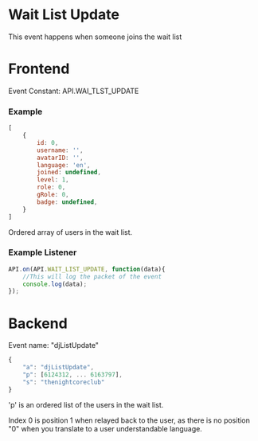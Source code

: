 # Wait List Update

This event happens when someone joins the wait list

# Frontend

Event Constant: API.WAI_TLST_UPDATE

### Example

```js
[
    {
        id: 0,
        username: '',
        avatarID: '',
        language: 'en',
        joined: undefined,
        level: 1,
        role: 0,
        gRole: 0,
        badge: undefined,
    }
]
```

Ordered array of users in the wait list.

### Example Listener

```js
API.on(API.WAIT_LIST_UPDATE, function(data){
    //This will log the packet of the event
    console.log(data);
});
```

# Backend

Event name: "djListUpdate"

``` js
{
	"a": "djListUpdate", 
	"p": [6124312, ... 6163797],
	"s": "thenightcoreclub"
}
```

'p' is an ordered list of the users in the wait list.

Index 0 is position 1 when relayed back to the user, as there is no position "0" when you translate to a user 
understandable language.
